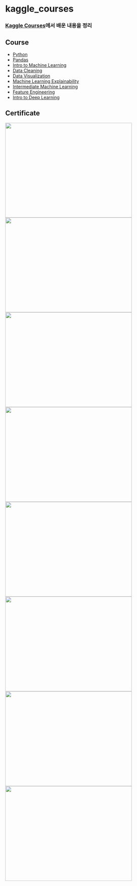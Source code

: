 # kaggle_courses

### [Kaggle Courses](https://www.kaggle.com/learn)에서 배운 내용을 정리


## Course
- [Python](https://github.com/Jalbin1307/kaggle_courses/tree/main/Python) 
- [Pandas](https://github.com/Jalbin1307/kaggle_courses/tree/main/Pandas) 
- [Intro to Machine Learning](https://github.com/Jalbin1307/kaggle_courses/tree/main/Intro_to_Machine_Learning) 
- [Data Cleaning](https://github.com/Jalbin1307/kaggle_courses/tree/main/Data_Cleaning)
- [Data Visualization](https://github.com/Jalbin1307/kaggle_courses/tree/main/Data_Visualization)
- [Machine Learning Explainability](https://github.com/Jalbin1307/kaggle_courses/tree/main/Machine_Learning_Explainability)
- [Intermediate Machine Learning](https://github.com/Jalbin1307/kaggle_courses/tree/main/Intermediate_Machine_Learning)
- [Feature Engineering](https://github.com/Jalbin1307/kaggle_courses/tree/main/Feature_Engineering)
- [Intro to Deep Learning](https://github.com/Jalbin1307/kaggle_courses/tree/main/Intro_to_Deep_Learning)



## Certificate

<img src="https://user-images.githubusercontent.com/70004933/126608806-4a31943b-17b8-4add-a8e3-dea1aa81079b.png" width="400" height="300"/>
<img src="https://user-images.githubusercontent.com/70004933/126753088-1314a277-56f7-4c73-a814-44a4a30f7de9.png" width="400" height="300"/>
<img src="https://user-images.githubusercontent.com/70004933/126921870-7e45402f-ee36-48c5-94fa-48df3f4760ec.png" width="400" height="300"/>
<img src="https://user-images.githubusercontent.com/70004933/127123616-26601b98-b189-42d0-a11c-ba25a62af9f1.png" width="400" height="300"/>
<img src="https://user-images.githubusercontent.com/70004933/127270658-24bd523b-1906-423a-9695-0f3d3e10c4af.png" width="400" height="300"/>
<img src="https://user-images.githubusercontent.com/70004933/127418226-4e82cadb-24fd-4756-95ac-ce6a25e1329d.png" width="400" height="300"/>
<img src="https://user-images.githubusercontent.com/70004933/127587487-984d3ae7-db44-40bc-b799-e2cd73ba34aa.png" width="400" height="300"/>
<img src="https://user-images.githubusercontent.com/70004933/127763503-31f213f8-cb71-4421-810b-63c5351b0c2c.png" width="400" height="300"/>


